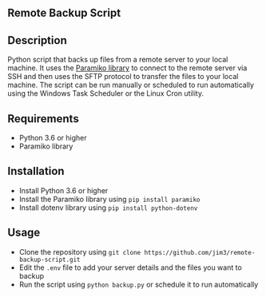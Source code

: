 ## Remote Backup Script

## Description

Python script that backs up files from a remote server to your local machine. It uses the
[Paramiko library](https://www.paramiko.org) to connect to the remote server via SSH and
then uses the SFTP protocol to transfer the files to your local machine. The script can be
run manually or scheduled to run automatically using the Windows Task Scheduler or the
Linux Cron utility.

## Requirements

-   Python 3.6 or higher
-   Paramiko library

## Installation

-   Install Python 3.6 or higher
-   Install the Paramiko library using `pip install paramiko`
-   Install dotenv library using `pip install python-dotenv`

## Usage

-   Clone the repository using `git clone https://github.com/jim3/remote-backup-script.git`
-   Edit the `.env` file to add your server details and the files you want to backup
-   Run the script using `python backup.py` or schedule it to run automatically
